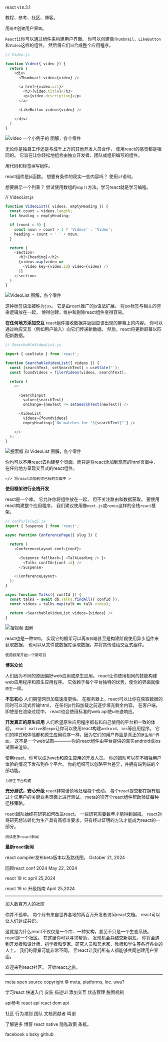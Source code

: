 react v`18`.3.1

教程、参考、社区、博客。

用`组件`创`建`用户界`面`。

`React`让你可以通过组件来构建用户界面。
你可以创建像`Thumbnail`、`LikeButton`和`Video`这样的组件。
然后将它们`组`合成整个应用程序。

```js
// Video.js

function Video({ video }) {
  return (
    <div>
      <Thumbnail video={video} />

      <a href={video.url}>
        <h3>{video.title}</h3>
        <p>{video.description}</p>
      </a>

      <LikeButton video={video} />

    </div>
  )
}
```
![video 一个小例子的 图解，各个零件](./images/1-home/1.png)

无论你是独自工作还是与成千上万的其他开发人员合作，
使用react的感觉都是相同的。
它旨在让你轻松地组合由独立开发者、团队或组织编写的组件。

用代码和标签`编`写组件。

react组件是js函数。
想要有条件的现实一些内容吗？
使用`if`语句。

想要展示一个列表？
尝试使用数组的`map()`方法。学习react就是学习编程。

// VideoList.js
```js
function VideoList({ videos, emptyHeading }) {
  const count = videos.length;
  let heading = emptyHeading;

  if (count > 0) {
    const noun = count > 1 ? 'Videos' : 'Video';
    heading = count + ' ' + noun;
  }

  return (
    <section>
      <h2>{heading}</h2>
      {videos.map(video =>
        <Video key={video.id} video={video} />
      )}
    </section>
  )
}
```
![VideoList  图解，各个零件](./images/1-home/2.png)

这种标签语法被称为`jsx`。
它是由react推广的js语法扩展。
将jsx标签与相关的渲染逻辑放在一起，
使得创建、维护和删除react组件变得容易。


**在任何地方添加交互**
react组件接收数据并返回应该出现的屏幕上的内容。
你可以通过响应交互（例如用户输入）向它们传递新数据。
然后，react将更新屏幕以匹配新数据。

```js
// SearchableVideoList.js

import { useState } from 'react';

function SearchableVideoList({ videos }) {
  const [searchText, setSearchText] = useState('');
  const foundVideos = filerVideos(videos, searchText);

  return (
    <>

      <SearchInput
        value={searchText}
        onChange={newText => setSearchText(newText)} />

      <VideoList
        videos={foundVideos}
        emptyHeading={`No matches for "${searchText}"`} />

    </>
  );
}

```
![ 搜索框 和 VideoList  图解，各个零件](./images/1-home/3.png)

你也可以不用react去构建整个页面，而只是将react添加到现有的html页面中，
在任何地方呈现交互式的react组件。

`</> 将react添加到你已有的页面中 >`


**使用框架进行全栈开发**

react是一个库。
它允许你将组件放在一起，
但不关注路由和数据获取。
要使用react构建整个应用程序，
我们建议使用像`next.js`或`remix`这样的全栈`react`框架。

```js
// confs/[slug].js
import { Suspense } from 'react';

async function ConferencePage({ slug }) {

  return (
    <ConferenceLayout conf={conf}>

      <Suspense fallback={ <TalkLoading /> }>
        <Talks confId={conf.id} />
      </Suspense>

    </ConferenceLayout>
  );
}

async function Talks({ confId }) {
  const talks = await db.Talks.findAll({ confId });
  const videos = talks.map(talk => talk.video);

  return <SearchableVideoList videos={videos} />
}
```
![搜视频 图解](./images/1-home/4.png)

react也是一种`架构`。
实现它的框架可以再`服务`端甚至是构建阶段使用异步组件来获取数据，
也可以从文件或数据库读取数据，并将其传递给交互式组件。

`使用框架开始一个新项目`

**博采众长**

人们因为不同的原因偏好web应用或原生应用。
react让你使用相同的技能构建web应用程序和原生应用程序。
它依赖于每个平台独特的优势，使你的界面就像`原生`一样。

**不忘初心**
人们期望网页加载速度更快。
在服务器上，react可以让你在获取数据的同时可以流式传输html，
在任何js代码加载之前逐步填充剩余内容。
在客户端，即使是在渲染过程中，
react也会使用标准的web api使ui`快`速响应。

**开发真正的原生应用**
人们希望原生应用程序都有和自己使用的平台相一致的体验。
`react native`和`expo`让你可以使用react构建`android`、`ios`等应用程序。
它们的样式和体验都和原生应用程序一样，因为它们的用户界面是真正的`原生用户界面`。
这不是一个web试图————你的react组件由平台提供的真实android或ios试图来渲染。

使用react，你可以成为web和原生应用的开发人员。
你的团队可以在不牺牲用户体验的情况下发布到各个平台。
你的组织可以忽略平台差异，并拥有端到端的全部功能。

`为原生平台构建`

**充分测试，安心升级**
react非常谨慎地处理每个改动。
每个react提交都在拥有超过十亿用户的关键业务页面上进行测试。
meta的10万个react组件帮助验证每种迁移策略。

react团队始终在研究如何改进react。
一些研究需要数年才能得到回报。
react对将研究想法转化为生产具有高标准要求，只有经过证明的方法才能成为react的一部分。

`阅读更多react新闻`

**最新react新闻**

react compiler发布beta版本以及路线图。
October 21, 2024

回顾react conf 2024
May 22, 2024

react 19 rc
april 25,2024

react 19 rc 升级指南
April 25,2024

---

加入数百万人的社区

你并不孤单。
每个月有来自世界各地的两百万开发者访问react文档。
react可以让人们达成共识。

这就是为什么react不仅仅是一个库、一种架构，甚至不只是一个生态系统。
react是一个社区。
在这里你可以寻求帮助，
发现机会并结交新朋友。
你将会遇到开发者和设计师、初学者和专家、研究人员和艺术家、教师和学生等各行各业的人士。
我们的背景可能非常不同，
但react让我们所有人都能够共同创建用户界面。

欢迎来到react社区。
开始react之旅。

---

meta open source
copyright © meta, platforms, Inc.
uwu?

学习react
快速入门
安装
描述UI
添加交互
状态管理
脱围机制

api参考
react api
react dom api

社区
行为准则
团队
文档贡献者
鸣谢

了解更多
博客
react native
隐私政策
条框。

facebook
x
bsky
github